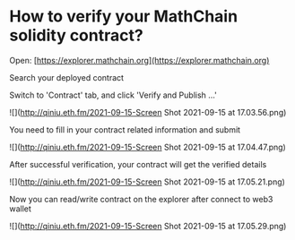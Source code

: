 # How to verify your MathChain solidity contract?

Open: [https://explorer.mathchain.org](https://explorer.mathchain.org)

Search your deployed contract

Switch to 'Contract' tab, and click 'Verify and Publish ...'

![](http://qiniu.eth.fm/2021-09-15-Screen Shot 2021-09-15 at 17.03.56.png)

You need to fill in your contract related information and submit

![](http://qiniu.eth.fm/2021-09-15-Screen Shot 2021-09-15 at 17.04.47.png)

After successful verification, your contract will get the verified details

![](http://qiniu.eth.fm/2021-09-15-Screen Shot 2021-09-15 at 17.05.21.png)

Now you can read/write contract on the explorer after connect to web3 wallet

![](http://qiniu.eth.fm/2021-09-15-Screen Shot 2021-09-15 at 17.05.29.png)

